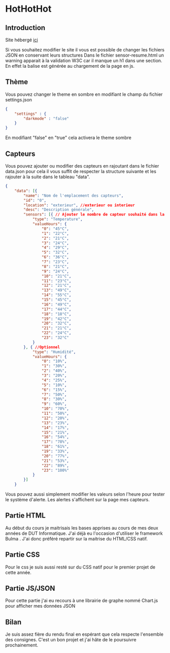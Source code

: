 
# HotHotHot

## Introduction
Site hébergé [ici](http://vixx.alwaysdata.net/)

Si vous souhaitez modifier le site il vous est possible de changer les fichiers JSON en conservant leurs structures
Dans le fichier sensor-resume.html un warning apparait à la validation W3C car il manque un h1 dans une section. En effet la balise est générée au chargement de la page en js.

## Thème

Vous pouvez changer le theme en sombre en modifiant le champ du fichier settings.json 

```json
{
    "settings" : {
        "darkmode" : "false"
    }
}
```
En modifiant "false" en "true" cela activera le theme sombre 



## Capteurs

Vous pouvez ajouter ou modifier des capteurs en rajoutant dans le fichier data.json
pour cela il vous suffit de respecter la structure suivante et les rajouter à la suite dans le tableau "data".

```json
{
    "data": [{
        "name": "Nom de l'emplacement des capteurs",
        "id": "0",
        "location": "exterieur", //exterieur ou interieur
        "desc": "Description générale",
        "sensors": [{ // Ajouter le nombre de capteur souhaité dans la piece et leur valeurs selon l'heure
            "type": "Temperature",
            "valueHours": {
                "0": "45°C",
                "1": "22°C",
                "2": "21°C",
                "3": "24°C",
                "4": "29°C",
                "5": "32°C",
                "6": "36°C",
                "7": "23°C",
                "8": "21°C",
                "9": "24°C",
                "10": "21°C",
                "11": "23°C",
                "12": "21°C",
                "13": "49°C",
                "14": "55°C",
                "15": "45°C",
                "16": "49°C",
                "17": "44°C",
                "18": "18°C",
                "19": "42°C",
                "20": "32°C",
                "21": "21°C",
                "22": "24°C",
                "23": "32°C"
            }
        }, { //Optionnel 
            "type": "Humidité",
            "valueHours": {
                "0": "10%",
                "1": "30%",
                "2": "40%",
                "3": "20%",
                "4": "25%",
                "5": "10%",
                "6": "15%",
                "7": "50%",
                "8": "30%",
                "9": "60%",
                "10": "70%",
                "11": "50%",
                "12": "20%",
                "13": "23%",
                "14": "17%",
                "15": "21%",
                "16": "54%",
                "17": "78%",
                "18": "61%",
                "19": "33%",
                "20": "77%",
                "21": "53%",
                "22": "89%",
                "23": "100%"
            }
        }]
    }

```

Vous pouvez aussi simplement modifier les valeurs selon l'heure pour tester le système d'alerte. Les alertes s'affichent sur la page mes capteurs. 

## Partie HTML
Au début du cours je maitrisais les bases apprises au cours de mes deux années de DUT Informatique. J'ai déjà eu l'occasion d'utiliser le framework Bulma 
. J'ai donc préféré repartir sur la maitrise du HTML/CSS natif. 

## Partie CSS 
Pour le css je suis aussi resté sur du CSS natif pour le premier projet de cette année.

## Partie JS/JSON 
Pour cette partie j'ai eu recours à une librairie de graphe nommé Chart.js pour afficher mes données JSON 

## Bilan 
Je suis assez fière du rendu final en espérant que cela respecte l'ensemble des consignes. 
C'est un bon projet et j'ai hâte de le poursuivre prochainement.
